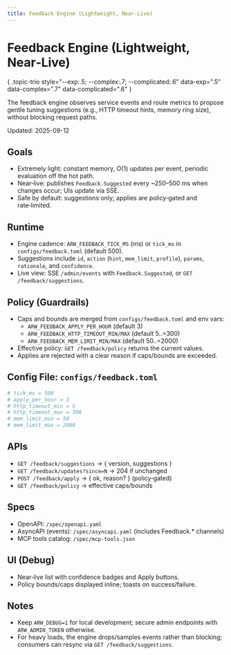 ```yaml
---
title: Feedback Engine (Lightweight, Near‑Live)
---
```


# Feedback Engine (Lightweight, Near‑Live)
{ .topic-trio style="--exp:.5; --complex:.7; --complicated:.6" data-exp=".5" data-complex=".7" data-complicated=".6" }

The feedback engine observes service events and route metrics to propose gentle tuning suggestions (e.g., HTTP timeout hints, memory ring size), without blocking request paths.

Updated: 2025-09-12

## Goals
- Extremely light: constant memory, O(1) updates per event, periodic evaluation off the hot path.
- Near‑live: publishes `Feedback.Suggested` every ~250–500 ms when changes occur; UIs update via SSE.
- Safe by default: suggestions only; applies are policy‑gated and rate‑limited.

## Runtime
- Engine cadence: `ARW_FEEDBACK_TICK_MS` (ms) or `tick_ms` in `configs/feedback.toml` (default 500).
- Suggestions include `id`, `action` (`hint`, `mem_limit`, `profile`), `params`, `rationale`, and `confidence`.
- Live view: SSE `/admin/events` with `Feedback.Suggested`, or `GET /feedback/suggestions`.

## Policy (Guardrails)
- Caps and bounds are merged from `configs/feedback.toml` and env vars:
  - `ARW_FEEDBACK_APPLY_PER_HOUR` (default 3)
  - `ARW_FEEDBACK_HTTP_TIMEOUT_MIN/MAX` (default 5..=300)
  - `ARW_FEEDBACK_MEM_LIMIT_MIN/MAX` (default 50..=2000)
- Effective policy: `GET /feedback/policy` returns the current values.
- Applies are rejected with a clear reason if caps/bounds are exceeded.

## Config File: `configs/feedback.toml`
```toml
# tick_ms = 500
# apply_per_hour = 3
# http_timeout_min = 5
# http_timeout_max = 300
# mem_limit_min = 50
# mem_limit_max = 2000
```

## APIs
- `GET /feedback/suggestions` → { version, suggestions }
- `GET /feedback/updates?since=N` → 204 if unchanged
- `POST /feedback/apply` → { ok, reason? } (policy‑gated)
- `GET /feedback/policy` → effective caps/bounds

## Specs
- OpenAPI: `/spec/openapi.yaml`
- AsyncAPI (events): `/spec/asyncapi.yaml` (includes Feedback.* channels)
- MCP tools catalog: `/spec/mcp-tools.json`

## UI (Debug)
- Near‑live list with confidence badges and Apply buttons.
- Policy bounds/caps displayed inline; toasts on success/failure.

## Notes
- Keep `ARW_DEBUG=1` for local development; secure admin endpoints with `ARW_ADMIN_TOKEN` otherwise.
- For heavy loads, the engine drops/samples events rather than blocking; consumers can resync via `GET /feedback/suggestions`.
